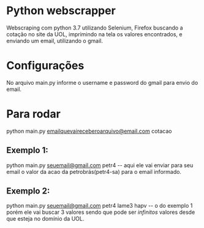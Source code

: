 # Python webscrapper

Webscraping com python 3.7 utilizando Selenium, Firefox buscando a cotação no site da UOL, imprimindo na tela os valores encontrados, e enviando um email, utilizando o gmail.


# Configurações

No arquivo main.py informe o username e password do gmail para envio do email.

# Para rodar

python main.py emailquevaireceberoarquivo@email.com cotacao

## Exemplo 1:
python main.py seuemail@gmail.com  petr4 
-- aqui ele vai enviar para seu email o valor da acao da petrobrás(petr4-sa) para o email informado.


## Exemplo 2:
python main.py seuemail@gmail.com petr4 lame3 hapv 
-- o do exemplo 1 porém ele vai buscar 3 valores sendo que pode ser _infinitos_ valores desde que esteja no domínio da UOL.
